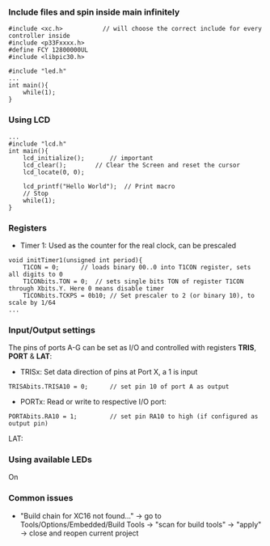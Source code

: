 

### Include files and spin inside main infinitely

```
#include <xc.h>           // will choose the correct include for every controller inside
#include <p33Fxxxx.h>
#define FCY 12800000UL 
#include <libpic30.h>

#include "led.h"
...
int main(){
    while(1);
}
```

### Using LCD

```
...
#include "lcd.h"
int main(){
    lcd_initialize();		// important
    lcd_clear(); 		// Clear the Screen and reset the cursor
    lcd_locate(0, 0);
    
    lcd_printf("Hello World");  // Print macro
    // Stop
    while(1);
}
```

### Registers

- Timer 1: Used as the counter for the real clock, can be prescaled
```
void initTimer1(unsigned int period){
	T1CON = 0; 		// loads binary 00..0 into T1CON register, sets all digits to 0
	T1CONbits.TON = 0; 	// sets single bits TON of register T1CON through Xbits.Y. Here 0 means disable timer 
	T1CONbits.TCKPS = 0b10; // Set prescaler to 2 (or binary 10), to scale by 1/64 
...
```

### Input/Output settings

The pins of ports A-G can be set as I/O and controlled with registers **TRIS**, **PORT** & **LAT**:

- TRISx: Set data direction of pins at Port X, a 1 is input
```
TRISAbits.TRISA10 = 0; 		// set pin 10 of port A as output
```

- PORTx: Read or write to respective I/O port: 
```
PORTAbits.RA10 = 1; 		// set pin RA10 to high (if configured as output pin)
```

LAT: 


### Using available LEDs
On 

### Common issues

- "Build chain for XC16 not found..."
-> go to Tools/Options/Embedded/Build Tools -> "scan for build tools" -> "apply" -> close and reopen current project

